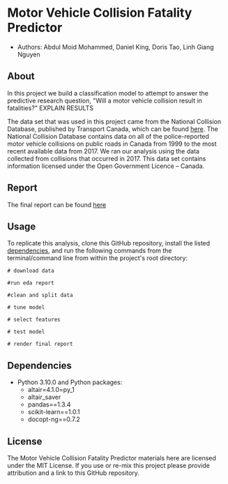 # Motor Vehicle Collision Fatality Predictor

* Authors: Abdul Moid Mohammed, Daniel King, Doris Tao, Linh Giang Nguyen

## About

In this project we build a classification model to attempt to answer the predictive research question, "Will a motor vehicle collision result in fatalities?" EXPLAIN RESULTS

The data set that was used in this project came from the National Collision Database, published by Transport Canada, which can be found [here](https://open.canada.ca/data/en/dataset/1eb9eba7-71d1-4b30-9fb1-30cbdab7e63a). The National Collision Database contains data on all of the police-reported motor vehicle collisions on public roads in Canada from 1999 to the most recent available data from 2017. We ran our analysis using the data collected from collisions that occurred in 2017. This data set contains information licensed under the Open Government Licence – Canada.

## Report

The final report can be found [here]("")

## Usage

To replicate this analysis, clone this GitHub repository, install the listed [dependencies](#Dependencies), and run the following commands from the terminal/command line from within the project's root directory:

```
# download data

#run eda report

#clean and split data

# tune model

# select features

# test model

# render final report

```

## Dependencies

* Python 3.10.0 and Python packages:
  * altair=4.1.0=py_1
  * altair_saver
  * pandas==1.3.4
  * scikit-learn==1.0.1
  * docopt-ng==0.7.2

## License

The Motor Vehicle Collision Fatality Predictor materials here are licensed under the MIT License. If you use or re-mix this project please provide attribution and a link to this GitHub repository.